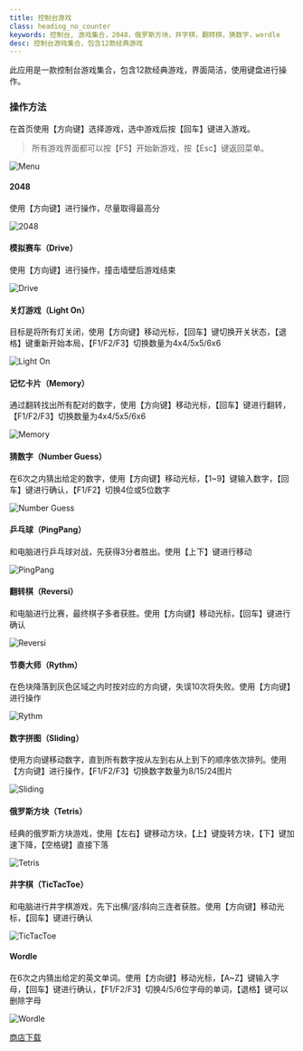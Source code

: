 ```yaml
---
title: 控制台游戏
class: heading_no_counter
keywords: 控制台, 游戏集合，2048，俄罗斯方块，井字棋，翻转棋，猜数字，wordle
desc: 控制台游戏集合，包含12款经典游戏
---
```


此应用是一款控制台游戏集合，包含12款经典游戏，界面简洁，使用键盘进行操作。

### 操作方法 

在首页使用【方向键】选择游戏，选中游戏后按【回车】键进入游戏。
> 所有游戏界面都可以按【F5】开始新游戏，按【Esc】键返回菜单。

![Menu](../assets/images/ConsoleGame0.png)

#### 2048
使用【方向键】进行操作，尽量取得最高分

![2048](../assets/images/ConsoleGame1.png)


#### 模拟赛车（Drive）
使用【方向键】进行操作，撞击墙壁后游戏结束

![Drive](../assets/images/ConsoleGame2.png)


#### 关灯游戏（Light On）
目标是将所有灯关闭，使用【方向键】移动光标，【回车】键切换开关状态，【退格】键重新开始本局，【F1/F2/F3】切换数量为4x4/5x5/6x6

![Light On](../assets/images/ConsoleGame3.png)



#### 记忆卡片（Memory）
通过翻转找出所有配对的数字，使用【方向键】移动光标，【回车】键进行翻转，【F1/F2/F3】切换数量为4x4/5x5/6x6

![Memory](../assets/images/ConsoleGame4.png)



#### 猜数字（Number Guess）
在6次之内猜出给定的数字，使用【方向键】移动光标，【1~9】键输入数字，【回车】键进行确认，【F1/F2】切换4位或5位数字

![Number Guess](../assets/images/ConsoleGame5.png)



#### 乒乓球（PingPang）
和电脑进行乒乓球对战，先获得3分者胜出。使用【上下】键进行移动

![PingPang](../assets/images/ConsoleGame6.png)



#### 翻转棋（Reversi）
和电脑进行比赛，最终棋子多者获胜。使用【方向键】移动光标，【回车】键进行确认

![Reversi](../assets/images/ConsoleGame7.png)



#### 节奏大师（Rythm）
在色块降落到灰色区域之内时按对应的方向键，失误10次将失败。使用【方向键】进行操作

![Rythm](../assets/images/ConsoleGame8.png)


#### 数字拼图（Sliding）
使用方向键移动数字，直到所有数字按从左到右从上到下的顺序依次排列。使用【方向键】进行操作，【F1/F2/F3】切换数字数量为8/15/24图片

![Sliding](../assets/images/ConsoleGame9.png)


#### 俄罗斯方块（Tetris）
经典的俄罗斯方块游戏，使用【左右】键移动方块，【上】键旋转方块，【下】键加速下降，【空格键】直接下落

![Tetris](../assets/images/ConsoleGame10.png)


#### 井字棋（TicTacToe）
和电脑进行井字棋游戏，先下出横/竖/斜向三连者获胜。使用【方向键】移动光标，【回车】键进行确认

![TicTacToe](../assets/images/ConsoleGame11.png)


#### Wordle
在6次之内猜出给定的英文单词。使用【方向键】移动光标，【A~Z】键输入字母，【回车】键进行确认，【F1/F2/F3】切换4/5/6位字母的单词，【退格】键可以删除字母

![Wordle](../assets/images/ConsoleGame12.png)


[商店下载](https://apps.microsoft.com/detail/9NHD6FTW9WSN)